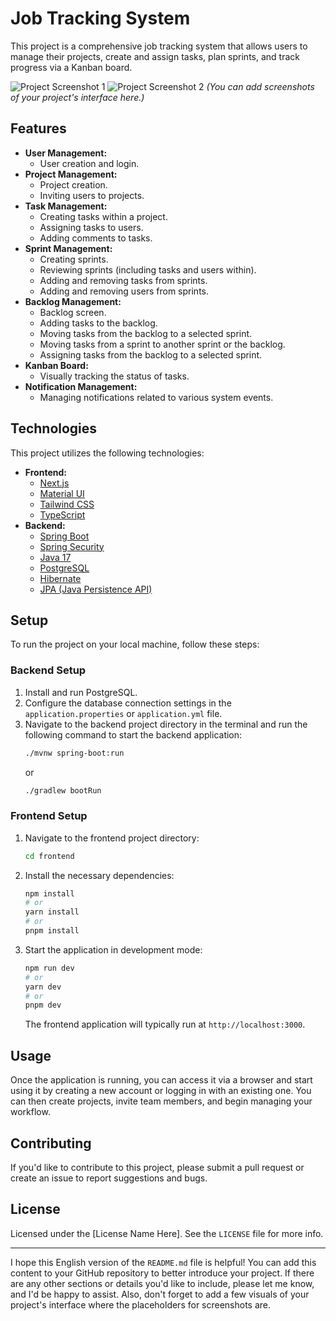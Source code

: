 # Job Tracking System

This project is a comprehensive job tracking system that allows users to manage their projects, create and assign tasks, plan sprints, and track progress via a Kanban board.

![Project Screenshot 1](link_to_screenshot_1.png)
![Project Screenshot 2](link_to_screenshot_2.png)
*(You can add screenshots of your project's interface here.)*

## Features

* **User Management:**
    * User creation and login.
* **Project Management:**
    * Project creation.
    * Inviting users to projects.
* **Task Management:**
    * Creating tasks within a project.
    * Assigning tasks to users.
    * Adding comments to tasks.
* **Sprint Management:**
    * Creating sprints.
    * Reviewing sprints (including tasks and users within).
    * Adding and removing tasks from sprints.
    * Adding and removing users from sprints.
* **Backlog Management:**
    * Backlog screen.
    * Adding tasks to the backlog.
    * Moving tasks from the backlog to a selected sprint.
    * Moving tasks from a sprint to another sprint or the backlog.
    * Assigning tasks from the backlog to a selected sprint.
* **Kanban Board:**
    * Visually tracking the status of tasks.
* **Notification Management:**
    * Managing notifications related to various system events.

## Technologies

This project utilizes the following technologies:

* **Frontend:**
    * [Next.js](https://nextjs.org/)
    * [Material UI](https://mui.com/)
    * [Tailwind CSS](https://tailwindcss.com/)
    * [TypeScript](https://www.typescriptlang.org/)
* **Backend:**
    * [Spring Boot](https://spring.io/projects/spring-boot)
    * [Spring Security](https://spring.io/projects/spring-security)
    * [Java 17](https://www.oracle.com/java/technologies/javase/jdk17-archive-downloads.html)
    * [PostgreSQL](https://www.postgresql.org/)
    * [Hibernate](https://hibernate.org/)
    * [JPA (Java Persistence API)](https://jakarta.ee/specifications/persistence/)

## Setup

To run the project on your local machine, follow these steps:

### Backend Setup

1.  Install and run PostgreSQL.
2.  Configure the database connection settings in the `application.properties` or `application.yml` file.
3.  Navigate to the backend project directory in the terminal and run the following command to start the backend application:
    ```bash
    ./mvnw spring-boot:run
    ```
    or
    ```bash
    ./gradlew bootRun
    ```

### Frontend Setup

1.  Navigate to the frontend project directory:
    ```bash
    cd frontend
    ```
2.  Install the necessary dependencies:
    ```bash
    npm install
    # or
    yarn install
    # or
    pnpm install
    ```
3.  Start the application in development mode:
    ```bash
    npm run dev
    # or
    yarn dev
    # or
    pnpm dev
    ```
    The frontend application will typically run at `http://localhost:3000`.

## Usage

Once the application is running, you can access it via a browser and start using it by creating a new account or logging in with an existing one. You can then create projects, invite team members, and begin managing your workflow.

## Contributing

If you'd like to contribute to this project, please submit a pull request or create an issue to report suggestions and bugs.

## License

Licensed under the \[License Name Here]. See the `LICENSE` file for more info.

---

I hope this English version of the `README.md` file is helpful! You can add this content to your GitHub repository to better introduce your project. If there are any other sections or details you'd like to include, please let me know, and I'd be happy to assist. Also, don't forget to add a few visuals of your project's interface where the placeholders for screenshots are.
